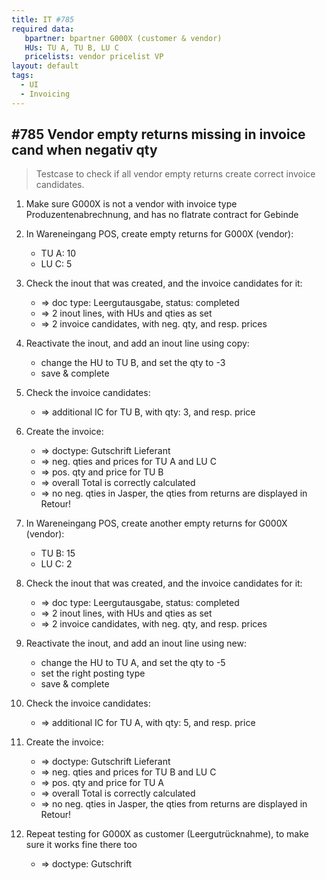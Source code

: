 ```yaml
---
title: IT #785
required data:
   bpartner: bpartner G000X (customer & vendor)
   HUs: TU A, TU B, LU C
   pricelists: vendor pricelist VP   
layout: default
tags:
  - UI
  - Invoicing
---
```

## #785 Vendor empty returns missing in invoice cand when negativ qty

> Testcase to check if all vendor empty returns create correct invoice candidates.

1. Make sure G000X is not a vendor with invoice type Produzentenabrechnung, and has no flatrate contract for Gebinde 

1. In Wareneingang POS, create empty returns for G000X (vendor):
	* TU A: 10
	* LU C: 5
	
1. Check the inout that was created, and the invoice candidates for it:
	* => doc type: Leergutausgabe, status: completed
	* => 2 inout lines, with HUs and qties as set
	* => 2 invoice candidates, with neg. qty, and resp. prices
	
1. Reactivate the inout, and add an inout line using copy:
	* change the HU to TU B, and set the qty to -3
	* save & complete
	
1. Check the invoice candidates:
	* => additional IC for TU B, with qty: 3, and resp. price
	
1. Create the invoice:
	* => doctype: Gutschrift Lieferant
	* => neg. qties and prices for TU A and LU C
	* => pos. qty and price for TU B
	* => overall Total is correctly calculated
	* => no neg. qties in Jasper, the qties from returns are displayed in Retour!
	
1. In Wareneingang POS, create another empty returns for G000X (vendor):
	* TU B: 15
	* LU C: 2
	
1. Check the inout that was created, and the invoice candidates for it:
	* => doc type: Leergutausgabe, status: completed
	* => 2 inout lines, with HUs and qties as set
	* => 2 invoice candidates, with neg. qty, and resp. prices
	
1. Reactivate the inout, and add an inout line using new:
	* change the HU to TU A, and set the qty to -5
	* set the right posting type
	* save & complete
	
1. Check the invoice candidates:
	* => additional IC for TU A, with qty: 5, and resp. price
	
1. Create the invoice:
	* => doctype: Gutschrift Lieferant
	* => neg. qties and prices for TU B and LU C
	* => pos. qty and price for TU A
	* => overall Total is correctly calculated
	* => no neg. qties in Jasper, the qties from returns are displayed in Retour!
	
1. Repeat testing for G000X as customer (Leergutrücknahme), to make sure it works fine there too
	* => doctype: Gutschrift
	
	
